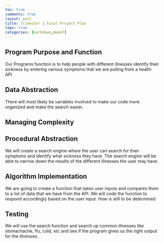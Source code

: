 ```yaml
---
toc: true
comments: true
layout: post
title: Trimester 1 Final Project Plan
tags: true
categories: [markdown,Week7]
---
```


## Program Purpose and Function
Our Programs function is to help people with different illnesses identify their sickness by entering various symptoms that we are pulling from a health API

## Data Abstraction
There will most likely be variables involved to make our code more organized and make the search easier. 

## Managing Complexity
 

## Procedural Abstraction
We will create a search engine where the user can search for their symptoms and identify what sickness they have. The search engine will be able to narrow down the results of the different illnesses the user may have. 

## Algorithm Implementation
We are going to create a function that takes user inputs and compares them to a list of data that we have from the API. We will code the function to respond accordingly based on the user input. How is still to be determined

## Testing
We will use the search function and search up common illnesses like stomachache, flu, cold, etc and see if the program gives us the right output for the illnesses. 


